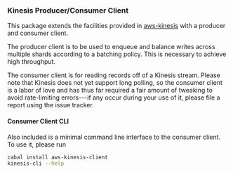 ### Kinesis Producer/Consumer Client

This package extends the facilities provided in
[aws-kinesis](http://hackage.haskell.org/package/aws-kinesis) with a
producer and consumer client.

The producer client is to be used to enqueue and balance writes across
multiple shards according to a batching policy. This is necessary to
achieve high throughput.

The consumer client is for reading records off of a Kinesis
stream. Please note that Kinesis does not yet support long polling, so
the consumer client is a labor of love and has thus far required a
fair amount of tweaking to avoid rate-limiting errors---if any occur
during your use of it, please file a report using the issue tracker.


#### Consumer Client CLI

Also included is a minimal command line interface to the consumer
client. To use it, please run

````sh
cabal install aws-kinesis-client
kinesis-cli --help
````
